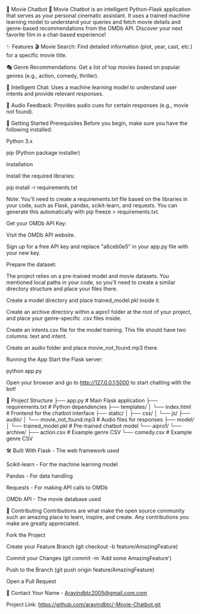 🍿 Movie Chatbot
🍿 Movie Chatbot is an intelligent Python-Flask application that serves as your personal cinematic assistant. It uses a trained machine learning model to understand your queries and fetch movie details and genre-based recommendations from the OMDb API. Discover your next favorite film in a chat-based experience!

✨ Features
🎬 Movie Search: Find detailed information (plot, year, cast, etc.) for a specific movie title.

🎭 Genre Recommendations: Get a list of top movies based on popular genres (e.g., action, comedy, thriller).

🤖 Intelligent Chat: Uses a machine learning model to understand user intents and provide relevant responses.

🎵 Audio Feedback: Provides audio cues for certain responses (e.g., movie not found).

🚀 Getting Started
Prerequisites
Before you begin, make sure you have the following installed:

Python 3.x

pip (Python package installer)

Installation

Install the required libraries:

pip install -r requirements.txt

Note: You'll need to create a requirements.txt file based on the libraries in your code, such as Flask, pandas, scikit-learn, and requests. You can generate this automatically with pip freeze > requirements.txt.

Get your OMDb API Key:

Visit the OMDb API website.

Sign up for a free API key and replace "a6ceb0e5" in your app.py file with your new key.

Prepare the dataset:

The project relies on a pre-trained model and movie datasets. You mentioned local paths in your code, so you'll need to create a similar directory structure and place your files there.

Create a model directory and place trained_model.pkl inside it.

Create an archive directory within a aipro1 folder at the root of your project, and place your genre-specific .csv files inside.

Create an intents.csv file for the model training. This file should have two columns: text and intent.

Create an audio folder and place movie_not_found.mp3 there.

Running the App
Start the Flask server:

python app.py

Open your browser and go to http://127.0.0.1:5000 to start chatting with the bot!

📂 Project Structure
├── app.py              # Main Flask application
├── requirements.txt    # Python dependencies
├── templates/
│   └── index.html      # Frontend for the chatbot interface
├── static/
│   ├── css/
│   └── js/
├── audio/
│   └── movie_not_found.mp3 # Audio files for responses
├── model/
│   └── trained_model.pkl   # Pre-trained chatbot model
└── aipro1/
    └── archive/
        ├── action.csv      # Example genre CSV
        └── comedy.csv      # Example genre CSV

🛠️ Built With
Flask - The web framework used

Scikit-learn - For the machine learning model

Pandas - For data handling

Requests - For making API calls to OMDb

OMDb API - The movie database used

🤝 Contributing
Contributions are what make the open source community such an amazing place to learn, inspire, and create. Any contributions you make are greatly appreciated.

Fork the Project

Create your Feature Branch (git checkout -b feature/AmazingFeature)

Commit your Changes (git commit -m 'Add some AmazingFeature')

Push to the Branch (git push origin feature/AmazingFeature)

Open a Pull Request



📧 Contact
Your Name - Aravindbtc2005@gmail.com.com

Project Link:  https://github.com/aravindbtc/-Movie-Chatbot.git

